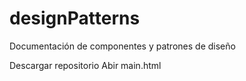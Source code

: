 # designPatterns
Documentación de componentes y patrones de diseño

Descargar repositorio
Abir main.html
